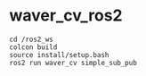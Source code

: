 # waver_cv_ros2

```
cd /ros2_ws
colcon build
source install/setup.bash
ros2 run waver_cv simple_sub_pub
```
